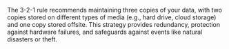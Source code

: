 The 3-2-1 rule recommends maintaining three copies of your data, with two copies stored on different types of media (e.g., hard drive, cloud storage) and one copy stored offsite. This strategy provides redundancy, protection against hardware failures, and safeguards against events like natural disasters or theft.
